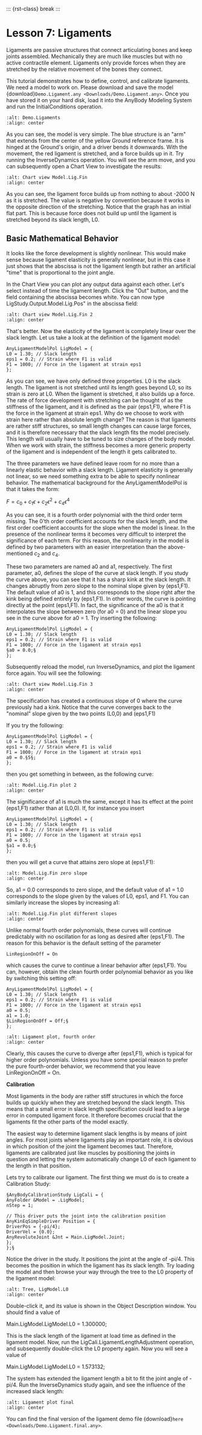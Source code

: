 ::: {rst-class} break
:::

# Lesson 7: Ligaments

Ligaments are passive structures that connect articulating bones and
keep joints assembled. Mechanically they are much like muscles but with
no active contractile element. Ligaments only provide forces when they
are stretched by the relative movement of the bones they connect.

This tutorial demonstrates how to define, control, and calibrate
ligaments. We need a model to work on. Please download and save the
model {download}`Demo.Ligament.any <Downloads/Demo.Ligament.any>`. Once you
have stored it on your hard disk, load it into the AnyBody Modeling
System and run the InitialConditions operation.

```{image} _static/lesson7/image1.png
:alt: Demo.Ligaments
:align: center
```

As you can see, the model is very simple. The blue structure is an "arm"
that extends from the center of the yellow Ground reference frame. It is
hinged at the Ground's origin, and a driver bends it downwards. With the
movement, the red ligament is stretched, and a force builds up in it.
Try running the InverseDynamics operation. You will see the arm
move, and you can subsequently open a Chart View to investigate the
results:

```{image} _static/lesson7/image2.gif
:alt: Chart view Model.Lig.Fin
:align: center
```

As you can see, the ligament force builds up from nothing to about -2000
N as it is stretched. The value is negative by convention because it
works in the opposite direction of the stretching. Notice that the graph
has an initial flat part. This is because force does not build up
until the ligament is stretched beyond its slack length, L0.

## Basic Mathematical Behavior

It looks like the force development is slightly nonlinear. This would
make sense because ligament elasticity is generally nonlinear, but in
this case it just shows that the abscissa is not the ligament length but
rather an artificial "time" that is proportional to the joint angle.

In the Chart View you can plot any output data against each other. Let's
select instead of time the ligament length. Click the "Out" button, and
the field containing the abscissa becomes white. You can now type
LigStudy.Output.Model.Lig.Pos" in the abscissa field:

```{image} _static/lesson7/image3.gif
:alt: Chart view Model.Lig.Fin 2
:align: center
```

That's better. Now the elasticity of the ligament is completely linear
over the slack length. Let us take a look at the definition of the
ligament model:

```AnyScriptDoc
AnyLigamentModelPol LigModel = {
L0 = 1.30; // Slack length
eps1 = 0.2; // Strain where F1 is valid
F1 = 1000; // Force in the ligament at strain eps1
};
```

As you can see, we have only defined three properties. L0 is the slack
length. The ligament is not stretched until its length goes beyond L0,
so its strain is zero at L0. When the ligament is stretched, it also
builds up a force. The rate of force development with stretching can be
thought of as the stiffness of the ligament, and it is defined as the
pair (eps1,F1), where F1 is the force in the ligament at strain eps1.
Why do we choose to work with strain here rather than absolute length
change? The reason is that ligaments are rather stiff structures, so
small length changes can cause large forces, and it is therefore
necessary that the slack length fits the model precisely. This length
will usually have to be tuned to size changes of the body model. When we
work with strain, the stiffness becomes a more generic property of the
ligament and is independent of the length it gets calibrated to.

The three parameters we have defined leave room for no more than a
linearly elastic behavior with a slack length. Ligament elasticity is
generally not linear, so we need something extra to be able to specify
nonlinear behavior. The mathematical background for the
AnyLigamentModelPol is that it takes the form:

$F = c_0 + c_1 \epsilon + c_2 \epsilon^2 + c_4 \epsilon^4$

As you can see, it is a fourth order polynomial with the third order
term missing. The 0'th order coefficient accounts for the slack length,
and the first order coefficient accounts for the slope when the model is
linear. In the
presence of the nonlinear terms it becomes very difficult to interpret
the significance of each term. For this reason, the nonlinearity in the
model is defined by two parameters with an easier interpretation than
the above-mentioned $c_2$ and $c_4$.

These two parameters are named a0 and a1, respectively. The first
parameter, a0, defines the slope of the curve at slack length. If you
study the curve above, you can see that it has a sharp kink at the slack
length. It changes abruptly from zero slope to the nominal slope given
by (eps1,F1). The default value of a0 is 1, and this corresponds to the
slope right after the kink being defined entirely by (eps1,F1). In other
words, the curve is pointing directly at the point (eps1,F1). In fact,
the significance of the a0 is that it interpolates the slope between
zero (for a0 = 0) and the linear slope you see in the curve above for a0
= 1. Try inserting the following:

```AnyScriptDoc
AnyLigamentModelPol LigModel = {
L0 = 1.30; // Slack length
eps1 = 0.2; // Strain where F1 is valid
F1 = 1000; // Force in the ligament at strain eps1
§a0 = 0.0;§
};
```

Subsequently reload the model, run InverseDynamics, and plot
the ligament force again. You will see the following:

```{image} _static/lesson7/image5.gif
:alt: Chart view Model.Lig.Fin 3
:align: center
```

The specification has created a continuous slope of 0 where the curve
previously had a kink. Notice that the curve converges back to the
"nominal" slope given by the two points (L0,0) and (eps1,F1)

If you try the following:

```AnyScriptDoc
AnyLigamentModelPol LigModel = {
L0 = 1.30; // Slack length
eps1 = 0.2; // Strain where F1 is valid
F1 = 1000; // Force in the ligament at strain eps1
a0 = 0.§5§;
};
```

then you get something in between, as the following curve:

```{image} _static/lesson7/image6.png
:alt: Model.Lig.Fin plot 2
:align: center
```

The significance of a1 is much the same, except it has its effect at the
point (eps1,F1) rather than at (L0,0). If, for instance you insert

```AnyScriptDoc
AnyLigamentModelPol LigModel = {
L0 = 1.30; // Slack length
eps1 = 0.2; // Strain where F1 is valid
F1 = 1000; // Force in the ligament at strain eps1
a0 = 0.5;
§a1 = 0.0;§
};
```

then you will get a curve that attains zero slope at (eps1,F1):

```{image} _static/lesson7/image7.png
:alt: Model.Lig.Fin zero slope
:align: center
```

So, a1 = 0.0 corresponds to zero slope, and the default value of a1 =
1.0 corresponds to the slope given by the values of L0, eps1, and F1.
You can similarly increase the slopes by increasing a1:

```{image} _static/lesson7/image8.png
:alt: Model.Lig.Fin plot different slopes
:align: center
```

Unlike normal fourth order polynomials, these curves will continue
predictably with no oscillation for as long as desired after (eps1,F1).
The reason for this behavior is the default setting of the parameter

```AnyScriptDoc
LinRegionOnOff = On
```

which causes the curve to continue a linear behavior after (eps1,F1).
You can, however, obtain the clean fourth order polynomial behavior as
you like by switching this setting off:

```AnyScriptDoc
AnyLigamentModelPol LigModel = {
L0 = 1.30; // Slack length
eps1 = 0.2; // Strain where F1 is valid
F1 = 1000; // Force in the ligament at strain eps1
a0 = 0.5;
a1 = 1.0;
§LinRegionOnOff = Off;§
};
```

```{image} _static/lesson7/image9.png
:alt: Ligament plot, fourth order
:align: center
```

Clearly, this causes the curve to diverge after (eps1,F1), which is
typical for higher order polynomials. Unless you have some special reason
to prefer the pure fourth-order behavior, we recommend that you leave
LinRegionOnOff = On.

**Calibration**

Most ligaments in the body are rather stiff structures in which the
force builds up quickly when they are stretched beyond the slack length.
This means that a small error in slack length specification could lead
to a large error in computed ligament force. It therefore becomes
crucial that the ligaments fit the other parts of the model exactly.

The easiest way to determine ligament slack lengths is by means of joint
angles. For most joints where ligaments play an important role, it is
obvious in which position of the joint the ligament becomes taut.
Therefore, ligaments are calibrated just like muscles by positioning the
joints in question and letting the system automatically change L0 of
each ligament to the length in that position.

Lets try to calibrate our ligament. The first thing we must do is to
create a Calibration Study:

```AnyScriptDoc
§AnyBodyCalibrationStudy LigCali = {
AnyFolder &Model = .LigModel;
nStep = 1;

// This driver puts the joint into the calibration position
AnyKinEqSimpleDriver Position = {
DriverPos = {-pi/4};
DriverVel = {0.0};
AnyRevoluteJoint &Jnt = Main.LigModel.Joint;
};
};§
```

Notice the driver in the study. It positions the joint at the angle of
-pi/4. This becomes the position in which the ligament has its slack
length. Try loading the model and then browse your way through the tree
to the L0 property of the ligament model:

```{image} _static/lesson7/image10.png
:alt: Tree, LigModel.L0
:align: center
```

Double-click it, and its value is shown in the Object Description
window. You should find a value of

Main.LigModel.LigModel.L0 = 1.300000;

This is the slack length of the ligament at load time as defined in the
ligament model. Now, run the LigCali.LigamentLengthAdjustment operation,
and subsequently double-click the L0 property again. Now you will see a
value of

Main.LigModel.LigModel.L0 = 1.573132;

The system has extended the ligament length a bit to fit the joint angle
of -pi/4. Run the InverseDynamics study again, and see the
influence of the increased slack length:

```{image} _static/lesson7/image11.png
:alt: Ligament plot final
:align: center
```

You can find the final version of the ligament demo file
{download}`here <Downloads/Demo.Ligament.final.any>`.

